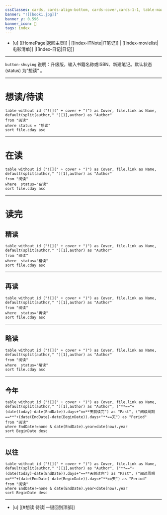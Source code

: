 ```yaml
---
cssClasses: cards, cards-align-bottom, cards-cover,cards-1-1, table-max,cards-cols-8
banner: "![[book1.jpg]]"
banner_y: 0.596
banner_icon: 📙
tags: index
---
```


- [u]	[[HomePage|返回主页]]  | [[index-ITNote|IT笔记]]  | [[index-movielist|电影清单]] |[[index-日记|日记]]
---

`button-shuying`  说明：升级版，输入书籍名称或ISBN、新建笔记。默认状态(status) 为”想读“ 。
 
---
 
#  想读/待读

```dataview
table without id ("![](" + cover + ")") as Cover, file.link as Name, default(split(author," ")[1],author) as "Author"
from "阅读"
where status = "想读" 
sort file.cday asc 

```
---

#  在读

```dataview
table without id ("![](" + cover + ")") as Cover, file.link as Name, default(split(author," ")[1],author) as "Author"
from "阅读"  
where  status="在读"
sort file.cday asc 

```
---
#  读完
## 精读

```dataview
table without id ("![](" + cover + ")") as Cover, file.link as Name, default(split(author," ")[1],author) as "Author"
from "阅读"  
where  status="精读"
sort file.cday asc 

```
---

## 再读

```dataview
table without id ("![](" + cover + ")") as Cover, file.link as Name, default(split(author," ")[1],author) as "Author"
from "阅读"  
where  status="再读"
sort file.cday asc 

```
---

## 略读

```dataview
table without id ("![](" + cover + ")") as Cover, file.link as Name, default(split(author," ")[1],author) as "Author"
from "阅读"  
where  status="略读"
sort file.cday asc 

```
---

## 今年

```dataview
table without id ("![](" + cover + ")") as Cover, file.link as Name, default(split(author," ")[1],author) as "Author", ("**=="+(date(today)-date(EndDate)).days+"==**天前读完") as "Past", ("阅读周期==**"+(date(EndDate)-date(BeginDate)).days+"**==天") as "Period"
from "阅读"  
where EndDate!=none & date(EndDate).year=date(now).year
sort BeginDate desc
```
---

## 以往

```dataview
table without id ("![](" + cover + ")") as Cover, file.link as Name, default(split(author," ")[1],author) as "Author", ("**=="+(date(today)-date(EndDate)).days+"==**天前读完") as "Past", ("阅读周期==**"+(date(EndDate)-date(BeginDate)).days+"**==天") as "Period"
from "阅读"  
where EndDate!=none & date(EndDate).year<date(now).year
sort BeginDate desc
```
---


- [u] [[#想读 待读|一键回到顶部]]